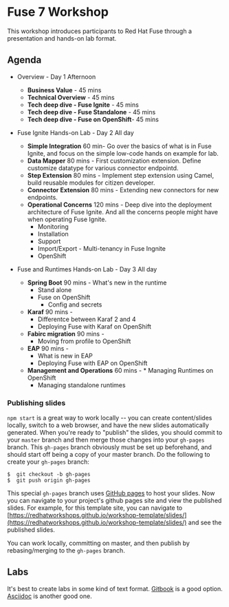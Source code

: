 # Fuse 7 Workshop

This workshop introduces participants to Red Hat Fuse through a presentation and hands-on lab format. 


## Agenda

* Overview - Day 1 Afternoon
	* **Business Value**   - 45 mins
	* **Technical Overview**  - 45 mins
	* **Tech deep dive - Fuse Ignite** - 45 mins
	* **Tech deep dive - Fuse Standalone** - 45 mins
	* **Tech deep dive - Fuse on OpenShift**- 45 mins
	
* Fuse Ignite Hands-on Lab - Day 2 All day
    * **Simple Integration** 60 min- Go over the basics of what is in Fuse Ignite, and focus on the simple low-code hands on example for lab.
    * **Data Mapper** 80 mins - First customization extension. Define customize datatype for various connector endpointd. 
    * **Step Extension** 80 mins - Implement step extension using Camel, build reusable modules for citizen developer.
    * **Connector Extension** 80 mins - Extending new connectors for new endpoints.
    * **Operational Concerns** 120 mins - Deep dive into the deployment architecture of Fuse Ignite. And all the concerns people might have when operating Fuse Ignite.
    	* Monitoring 
    	* Installation
    	* Support
    	* Import/Export - Multi-tenancy in Fuse Ingnite
    	* OpenShift 

* Fuse and Runtimes Hands-on Lab - Day 3 All day
    * **Spring Boot**  90 mins - What's new in the runtime
    	* Stand alone 
    	* Fuse on OpenShift
    		* Config and secrets 
    * **Karaf** 90 mins -
    	* Differentce between Karaf 2 and 4
    	* Deploying Fuse with Karaf on OpenShift
    * **Fabirc migration** 90 mins -	
    	* Moving from profile to OpenShift
    * **EAP** 90 mins - 
    	* What is new in EAP
    	* Deploying Fuse with EAP on OpenShift 
    * **Management and Operations** 60 mins -     	* Managing Runtimes on OpenShift
    	* Managing standalone runtimes 	

    

### Publishing slides

`npm start` is a great way to work locally -- you can create content/slides locally, switch to a web browser, and have the new slides automatically generated. When you're ready to "publish" the slides, you should commit to your `master` branch and then merge those changes into your `gh-pages` branch. This `gh-pages` branch obviously must be set up beforehand, and should start off being a copy of your master branch. Do the following to create your `gh-pages` branch:

```
$  git checkout -b gh-pages
$  git push origin gh-pages
```

This special `gh-pages` branch uses [GitHub pages](https://pages.github.com) to host your slides. Now you can navigate to your project's github pages site and view the published slides. For example, for this template site, you can navigate to [https://redhatworkshops.github.io/workshop-template/slides/](https://redhatworkshops.github.io/workshop-template/slides/) and see the published slides. 

You can work locally, committing on master, and then publish by rebasing/merging to the `gh-pages` branch. 


## Labs

It's best to create labs in some kind of text format. [Gitbook](https://github.com/GitbookIO/gitbook/blob/master/docs/setup.md) is a good option. [Asciidoc](http://asciidoc.org) is another good one. 
